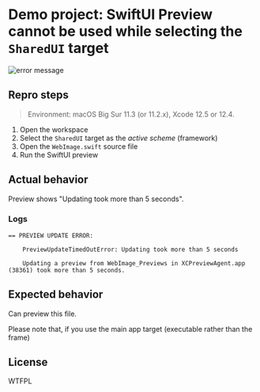 # Demo project: SwiftUI Preview cannot be used while selecting the `SharedUI` target

![error message](assets/images/error_message.png)

## Repro steps

> Environment: macOS Big Sur 11.3 (or 11.2.x), Xcode 12.5 or 12.4.

1. Open the workspace
2. Select the `SharedUI` target as the *active scheme* (framework)
3. Open the `WebImage.swift` source file
4. Run the SwiftUI preview

## Actual behavior

Preview shows "Updating took more than 5 seconds".

### Logs

```log
== PREVIEW UPDATE ERROR:

    PreviewUpdateTimedOutError: Updating took more than 5 seconds
    
    Updating a preview from WebImage_Previews in XCPreviewAgent.app (38361) took more than 5 seconds.
```

## Expected behavior

Can preview this file.

Please note that, if you use the main app target (executable rather than the frame)

## License

WTFPL
